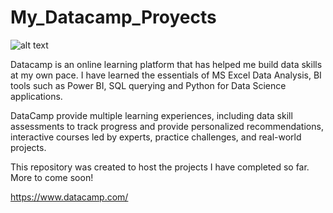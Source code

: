 # My_Datacamp_Proyects

![alt text](https://lh3.googleusercontent.com/proxy/uU_ZTxcaxQ9hWGzbNpmDoMif6eGVyUI-vzaYDFXdoBUu9JQE1vcoLC4A4queB8gUJco6MnHnZ-HUvl90KTq0W3M6CrUwFuPTwFlmuTZ6V3FQxwjOJnwewjF044WV8hjgUcFVe3zHWh-E2zH9gA)

Datacamp is an online learning platform that has helped me build data skills at my own pace. I have learned the essentials of MS Excel Data Analysis, BI tools such as Power BI, SQL querying and Python for Data Science applications.

DataCamp provide multiple learning experiences, including data skill assessments to track progress and provide personalized recommendations, interactive courses led by experts, practice challenges, and real-world projects.

This repository was created to host the projects I have completed so far. More to come soon!

https://www.datacamp.com/
